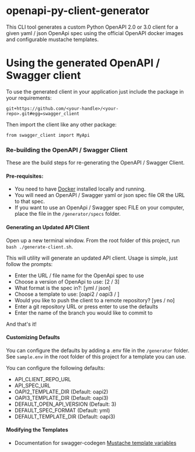 # openapi-py-client-generator

This CLI tool generates a custom Python OpenAPI 2.0 or 3.0 client for a given yaml / json OpenApi spec using the 
official OpenAPI docker images and configurable mustache templates.

# Using the generated OpenAPI / Swagger client

To use the generated client in your application just include the package in your requirements:

```git+https://github.com/<your-handle>/<your-repo>.git#egg=swagger_client```

Then import the client like any other package:
    
```from swagger_client import MyApi```

### Re-building the OpenAPI / Swagger Client

These are the build steps for re-generating the OpenAPI / Swagger Client. 

#### Pre-requisites:

- You need to have [Docker](https://docs.docker.com/get-docker/) installed locally and running.
- You will need an OpenAPI / Swagger yaml or json spec file OR the URL to that spec.
- If you want to use an OpenApi / Swagger spec FILE on your computer, place the file in the ```/generator/specs``` folder.
 
#### Generating an Updated API Client

    
Open up a new terminal window. From the root folder of this project, run `bash ./generate-client.sh`.

This will utility will generate an updated API client. Usage is simple, just follow the prompts:
- Enter the URL / file name for the OpenApi spec to use
- Choose a version of OpenApi to use: [2 / 3]
- What format is the spec in?: [yml / json]
- Choose a template to use: [oapi2 /  oapi3 / <custom>]
- Would you like to push the client to a remote repository? [yes / no]
- Enter a git repository URL or press enter to use the defaults
- Enter the name of the branch you would like to commit to

And that's it!
   
#### Customizing Defaults
You can configure the defaults by adding a .env file in the ```/generator``` folder.
See ```sample.env``` in the root folder of this project for a template you can use.

You can configure the following defaults:
- API_CLIENT_REPO_URL
- API_SPEC_URL
- OAPI2_TEMPLATE_DIR (Default: oapi2)
- OAPI3_TEMPLATE_DIR (Default: oapi3)
- DEFAULT_OPEN_API_VERSION (Default: 3)
- DEFAULT_SPEC_FORMAT (Default: yml)
- DEFAULT_TEMPLATE_DIR (Default: oapi3)


#### Modifying the Templates

- Documentation for swagger-codegen [Mustache template variables](https://github.com/swagger-api/swagger-codegen/wiki/Mustache-Template-Variables)